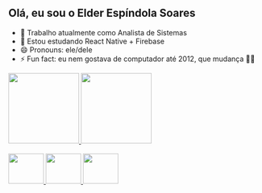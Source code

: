 ## Olá, eu sou o Elder Espíndola Soares

- 🔭 Trabalho atualmente como Analista de Sistemas
- 🌱 Estou estudando React Native + Firebase
- 😄 Pronouns: ele/dele
- ⚡ Fun fact: eu nem gostava de computador até 2012, que mudança 😵‍💫

<div>
    <a href="https://github.com/elderespindola">
        <img height="140em"
            src="https://github-readme-stats.vercel.app/api?username=elderespindola&show_icons=true&theme=cobalt&include_all_commits=true&count_private=true" />
        <img height="140em"
            src="https://github-readme-stats.vercel.app/api/top-langs/?username=elderespindola&layout=compact&langs_count=168&theme=radical" />
</div>

<div style="display: inline_block"><br>
    <img height="60" width="70" 
        <img src="https://cdn.jsdelivr.net/gh/devicons/devicon/icons/python/python-original.svg" />
    <img height="60" width="70" 
        <img src="https://cdn.jsdelivr.net/gh/devicons/devicon/icons/react/react-original.svg" />
    <img height="60" width="70" 
        <img src="https://cdn.jsdelivr.net/gh/devicons/devicon/icons/java/java-original.svg" />
</div>


